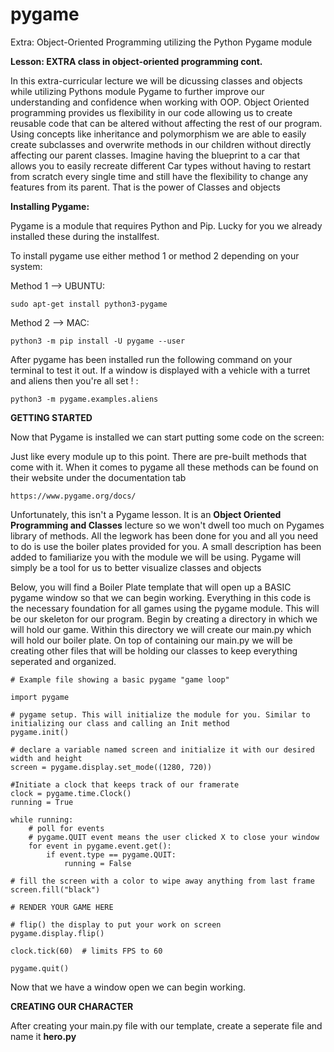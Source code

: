 # pygame
Extra: Object-Oriented Programming utilizing the Python Pygame module

**Lesson: EXTRA class in object-oriented programming cont.**

In this extra-curricular lecture we will be dicussing classes and objects while utilizing Pythons module Pygame to further improve our understanding and confidence when working with OOP.
Object Oriented programming provides us flexibility in our code allowing us to create reusable code that can be altered without affecting the rest of our program. Using concepts like inheritance and polymorphism we are able to easily create subclasses and overwrite methods
in our children without directly affecting our parent classes. Imagine having the blueprint to a car that allows you to easily recreate different Car types without having to restart from scratch every single time and still have the flexibility to change any features from its parent. That is the power of Classes and objects


**Installing Pygame:**

Pygame is a module that requires Python and Pip. Lucky for you we already installed these during the installfest.


To install pygame use either method 1 or method 2 depending on your system:

Method 1 --> UBUNTU:

	sudo apt-get install python3-pygame

Method 2 --> MAC:

	python3 -m pip install -U pygame --user

After pygame has been installed run the following command on your terminal to test it out. If a window is displayed with a vehicle with a turret and aliens then you're all set ! :

	python3 -m pygame.examples.aliens

**GETTING STARTED**

Now that Pygame is installed we can start putting some code on the screen:

Just like every module up to this point. There are pre-built methods that come with it. When it comes to pygame all these methods can be found on their website under the documentation tab

	https://www.pygame.org/docs/

Unfortunately, this isn't a Pygame lesson. It is an **Object Oriented Programming and Classes** lecture so we won't dwell too much on Pygames library of methods. All the legwork has been done for you and all you need to do is use the boiler plates provided for you. A small description has been added to familiarize you with the module we will be using. Pygame will simply be a tool for us to better visualize classes and objects


Below, you will find a Boiler Plate template that will open up a BASIC pygame window so that we can begin working. Everything in this code is the necessary foundation for all games using the pygame module. This will be our skeleton for our program.
Begin by creating a directory in which we will hold our game. Within this directory we will create our main.py which will hold our boiler plate. On top of containing our main.py we will be creating other files that will be holding our classes to keep everything seperated and organized. 

	# Example file showing a basic pygame "game loop"
 
	import pygame
	
	# pygame setup. This will initialize the module for you. Similar to initializing our class and calling an Init method
	pygame.init()
 
 	# declare a variable named screen and initialize it with our desired width and height
	screen = pygame.display.set_mode((1280, 720))

 	#Initiate a clock that keeps track of our framerate
	clock = pygame.time.Clock()
	running = True
	
	while running:
	    # poll for events
	    # pygame.QUIT event means the user clicked X to close your window
	    for event in pygame.event.get():
	        if event.type == pygame.QUIT:
	            running = False

    # fill the screen with a color to wipe away anything from last frame
    screen.fill("black")

    # RENDER YOUR GAME HERE

    # flip() the display to put your work on screen
    pygame.display.flip()

    clock.tick(60)  # limits FPS to 60

	pygame.quit()

Now that we have a window open we can begin working.

**CREATING OUR CHARACTER**

After creating your main.py file with our template, create a seperate file and name it **hero.py**
